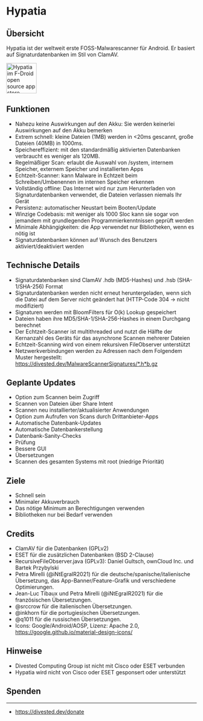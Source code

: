 Hypatia
=======

Übersicht
--------
Hypatia ist der weltweit erste FOSS-Malwarescanner für Android. Er basiert auf Signaturdatenbanken im Stil von ClamAV.

[<img src="https://fdroid.gitlab.io/artwork/badge/get-it-on.png"
     alt="Hypatia im F-Droid open source app store"
     height="80">](https://f-droid.org/packages/us.spotco.malwarescanner/)

Funktionen
--------
- Nahezu keine Auswirkungen auf den Akku: Sie werden keinerlei Auswirkungen auf den Akku bemerken
- Extrem schnell: kleine Dateien (1MB) werden in <20ms gescannt, große Dateien (40MB) in 1000ms.
- Speichereffizient: mit den standardmäßig aktivierten Datenbanken verbraucht es weniger als 120MB.
- Regelmäßiger Scan: erlaubt die Auswahl von /system, internem Speicher, externem Speicher und installierten Apps
- Echtzeit-Scanner: kann Malware in Echtzeit beim Schreiben/Umbenennen im internen Speicher erkennen
- Vollständig offline: Das Internet wird nur zum Herunterladen von Signaturdatenbanken verwendet, die Dateien verlassen niemals Ihr Gerät
- Persistenz: automatischer Neustart beim Booten/Update
- Winzige Codebasis: mit weniger als 1000 Sloc kann sie sogar von jemandem mit grundlegenden Programmierkenntnissen geprüft werden
- Minimale Abhängigkeiten: die App verwendet nur Bibliotheken, wenn es nötig ist
- Signaturdatenbanken können auf Wunsch des Benutzers aktiviert/deaktiviert werden

Technische Details
------------------
- Signaturdatenbanken sind ClamAV .hdb (MD5-Hashes) und .hsb (SHA-1/SHA-256) Format
- Signaturdatenbanken werden nicht erneut heruntergeladen, wenn sich die Datei auf dem Server nicht geändert hat (HTTP-Code 304 -> nicht modifiziert)
- Signaturen werden mit BloomFilters für O(k) Lookup gespeichert
- Dateien haben ihre MD5/SHA-1/SHA-256-Hashes in einem Durchgang berechnet
- Der Echtzeit-Scanner ist multithreaded und nutzt die Hälfte der Kernanzahl des Geräts für das asynchrone Scannen mehrerer Dateien
- Echtzeit-Scanning wird von einem rekursiven FileObserver unterstützt
- Netzwerkverbindungen werden zu Adressen nach dem Folgendem Muster hergestellt: https://divested.dev/MalwareScannerSignatures/*.h*b.gz

Geplante Updates
----------------
- Option zum Scannen beim Zugriff
- Scannen von Dateien über Share Intent
- Scannen neu installierter/aktualisierter Anwendungen
- Option zum Aufrufen von Scans durch Drittanbieter-Apps
- Automatische Datenbank-Updates
- Automatische Datenbankerstellung
- Datenbank-Sanity-Checks
- Prüfung
- Bessere GUI
- Übersetzungen
- Scannen des gesamten Systems mit root (niedrige Priorität)

Ziele
-----
- Schnell sein
- Minimaler Akkuverbrauch
- Das nötige Minimum an Berechtigungen verwenden
- Bibliotheken nur bei Bedarf verwenden

Credits
-------
- ClamAV für die Datenbanken (GPLv2)
- ESET für die zusätzlichen Datenbanken (BSD 2-Clause)
- RecursiveFileObserver.java (GPLv3): Daniel Gultsch, ownCloud Inc. und Bartek Przybylski
- Petra Mirelli (@iNtEgraIR2021) für die deutsche/spanische/italienische Übersetzung, das App-Banner/Feature-Grafik und verschiedene Optimierungen.
- Jean-Luc Tibaux und Petra Mirelli (@iNtEgraIR2021) für die französischen Übersetzungen.
- @srccrow für die italienischen Übersetzungen.
- @inkhorn für die portugiesischen Übersetzungen.
- @q1011 für die russischen Übersetzungen.
- Icons: Google/Android/AOSP, Lizenz: Apache 2.0, https://google.github.io/material-design-icons/

Hinweise
-------
- Divested Computing Group ist nicht mit Cisco oder ESET verbunden
- Hypatia wird nicht von Cisco oder ESET gesponsert oder unterstützt

Spenden
-------
-------
- https://divested.dev/donate
